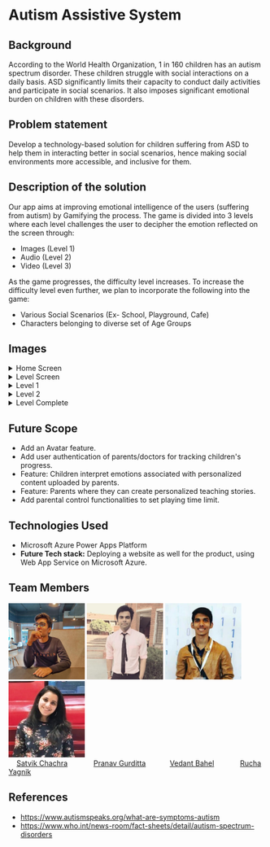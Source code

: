 # Autism Assistive System

## Background
According to the World Health Organization, 1 in 160 children has an autism spectrum disorder.
These children struggle with social interactions on a daily basis. ASD significantly limits their capacity to conduct daily activities and participate in social scenarios. It also imposes significant emotional burden on children with these disorders.

## Problem statement
  Develop a technology-based solution for children suffering from ASD to help them in interacting better in social scenarios, hence making social environments more accessible,     and inclusive for them.
  
## Description of the solution
Our app aims at improving emotional intelligence of the users (suffering from autism) by Gamifying the process.
The game is divided into 3 levels where each level challenges the user to decipher the emotion reflected on the screen through:
* Images (Level 1)
* Audio (Level 2)
* Video (Level 3)

As the game progresses, the difficulty level increases. 
To increase the difficulty level even further, we plan to incorporate the following into the game:
* Various Social Scenarios (Ex- School, Playground, Cafe)
* Characters belonging to diverse set of Age Groups

## Images
<details>
  <summary>Home Screen</summary>
  <img src="./assets/app/home-screen.JPG" height="20%" width="20%">
</details>

<details>
  <summary>Level Screen</summary>
  <img src="./assets/app/level-screen.JPG" height="20%" width="20%">
</details>

<details>
  <summary>Level 1</summary>
  <img src="./assets/app/level-1-q.JPG" height="20%" width="20%">
</details>

<details>
  <summary>Level 2</summary>
  <img src="./assets/app/level-2-q.JPG" height="20%" width="20%">
</details>

<details>
  <summary>Level Complete</summary>
  <img src="./assets/app/level-completed.JPG" height="20%" width="20%">
</details>

## Future Scope
* Add an Avatar feature.
* Add user authentication of parents/doctors for tracking children's progress.
* Feature: Children interpret emotions associated with personalized content uploaded by parents.
* Feature: Parents where they can create personalized teaching stories.
* Add parental control functionalities to set playing time limit.

## Technologies Used
* Microsoft Azure Power Apps Platform
* <b>Future Tech stack:</b> Deploying a website as well for the product, using Web App Service on Microsoft Azure.

## Team Members
<img src="assets/profiles/satvikchachra.jpg" height="150px" width="150px"> <img src="assets/profiles/pranavgurditta.png" height="150px" width="150px"> <img src="assets/profiles/vedantbahel.jpg" height="150px" width="150px"> <img src="assets/profiles/RuchaYagnik.jpg" height="150px" width="150px">
<br> &nbsp;&nbsp;&nbsp;
[Satvik Chachra](https://www.github.com/satvikchachra)&nbsp;&nbsp;&nbsp;&nbsp;&nbsp;&nbsp;&nbsp;&nbsp;&nbsp;&nbsp;&nbsp;&nbsp;
[Pranav Gurditta](https://www.github.com/anshwalia)&nbsp;&nbsp;&nbsp;&nbsp;&nbsp;&nbsp;&nbsp;&nbsp;&nbsp;&nbsp;&nbsp;
[Vedant Bahel](https://www.github.com/vedantbahel)&nbsp;&nbsp;&nbsp;&nbsp;&nbsp;&nbsp;&nbsp;&nbsp;&nbsp;&nbsp;&nbsp;&nbsp;
[Rucha Yagnik](https://www.github.com/RuchaYagnik)&nbsp;&nbsp;&nbsp;&nbsp;&nbsp;&nbsp;&nbsp;&nbsp;&nbsp;&nbsp;&nbsp;&nbsp;&nbsp;&nbsp;&nbsp;&nbsp;

## References
* https://www.autismspeaks.org/what-are-symptoms-autism
* https://www.who.int/news-room/fact-sheets/detail/autism-spectrum-disorders
